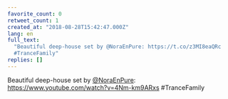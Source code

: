 ```yaml
---
favorite_count: 0
retweet_count: 1
created_at: "2018-08-28T15:42:47.000Z"
lang: en
full_text:
  "Beautiful deep-house set by @NoraEnPure: https://t.co/z3MI8eaQRc
  #TranceFamily"
replies: []
---
```


Beautiful deep-house set by [@NoraEnPure](https://twitter.com/NoraEnPure):
<https://www.youtube.com/watch?v=4Nm-km9ARxs> #TranceFamily
